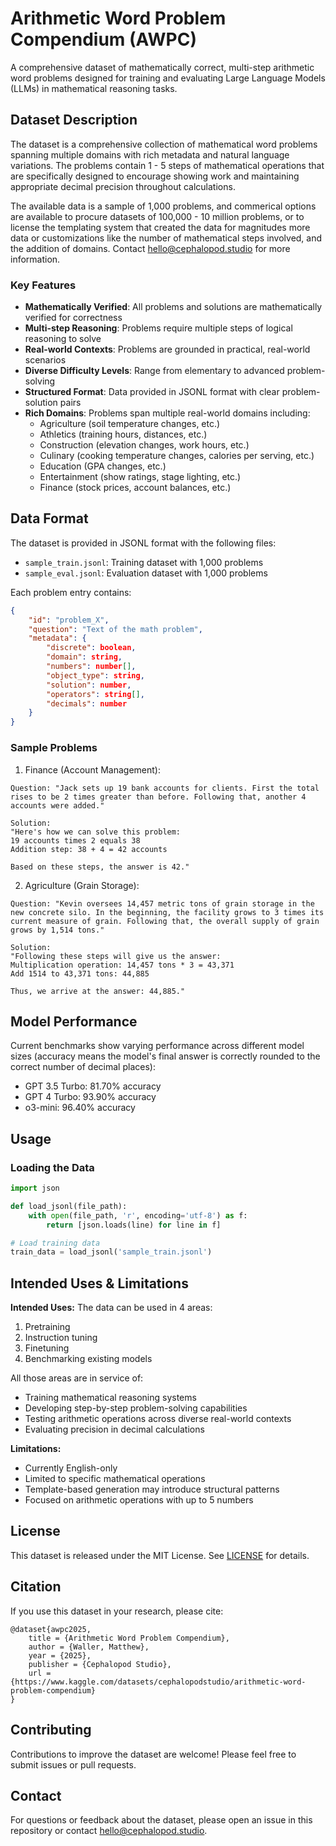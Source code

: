 # Arithmetic Word Problem Compendium (AWPC)

A comprehensive dataset of mathematically correct, multi-step arithmetic word problems designed for training and evaluating Large Language Models (LLMs) in mathematical reasoning tasks.

## Dataset Description

The dataset is a comprehensive collection of mathematical word problems spanning multiple domains with rich metadata and natural language variations. The problems contain 1 - 5 steps of mathematical operations that are specifically designed to encourage showing work and maintaining appropriate decimal precision throughout calculations. 

The available data is a sample of 1,000 problems, and commerical options are available to procure datasets of 100,000 - 10 million problems, or to license the templating system that created the data for magnitudes more data or customizations like the number of mathematical steps involved, and the addition of domains. Contact hello@cephalopod.studio for more information.

### Key Features

- **Mathematically Verified**: All problems and solutions are mathematically verified for correctness
- **Multi-step Reasoning**: Problems require multiple steps of logical reasoning to solve
- **Real-world Contexts**: Problems are grounded in practical, real-world scenarios
- **Diverse Difficulty Levels**: Range from elementary to advanced problem-solving
- **Structured Format**: Data provided in JSONL format with clear problem-solution pairs
- **Rich Domains**: Problems span multiple real-world domains including:
  - Agriculture (soil temperature changes, etc.)
  - Athletics (training hours, distances, etc.)
  - Construction (elevation changes, work hours, etc.)
  - Culinary (cooking temperature changes, calories per serving, etc.)
  - Education (GPA changes, etc.)
  - Entertainment (show ratings, stage lighting, etc.)
  - Finance (stock prices, account balances, etc.)

## Data Format

The dataset is provided in JSONL format with the following files:
- `sample_train.jsonl`: Training dataset with 1,000 problems
- `sample_eval.jsonl`: Evaluation dataset with 1,000 problems

Each problem entry contains:
```json
{
    "id": "problem_X",
    "question": "Text of the math problem",
    "metadata": {
        "discrete": boolean,
        "domain": string,
        "numbers": number[],
        "object_type": string,
        "solution": number,
        "operators": string[],
        "decimals": number
    }
}
```

### Sample Problems

1. Finance (Account Management):
```
Question: "Jack sets up 19 bank accounts for clients. First the total rises to be 2 times greater than before. Following that, another 4 accounts were added."

Solution:
"Here's how we can solve this problem:
19 accounts times 2 equals 38
Addition step: 38 + 4 = 42 accounts

Based on these steps, the answer is 42."
```

2. Agriculture (Grain Storage):
```
Question: "Kevin oversees 14,457 metric tons of grain storage in the new concrete silo. In the beginning, the facility grows to 3 times its current measure of grain. Following that, the overall supply of grain grows by 1,514 tons."

Solution:
"Following these steps will give us the answer:
Multiplication operation: 14,457 tons * 3 = 43,371
Add 1514 to 43,371 tons: 44,885

Thus, we arrive at the answer: 44,885."
```

## Model Performance

Current benchmarks show varying performance across different model sizes (accuracy means the model's final answer is correctly rounded to the correct number of decimal places):

* GPT 3.5 Turbo: 81.70% accuracy
* GPT 4 Turbo: 93.90% accuracy
* o3-mini: 96.40% accuracy

## Usage

### Loading the Data
```python
import json

def load_jsonl(file_path):
    with open(file_path, 'r', encoding='utf-8') as f:
        return [json.loads(line) for line in f]

# Load training data
train_data = load_jsonl('sample_train.jsonl')
```

## Intended Uses & Limitations

**Intended Uses:**
The data can be used in 4 areas:
1. Pretraining
2. Instruction tuning 
3. Finetuning
4. Benchmarking existing models

All those areas are in service of:
- Training mathematical reasoning systems
- Developing step-by-step problem-solving capabilities
- Testing arithmetic operations across diverse real-world contexts
- Evaluating precision in decimal calculations

**Limitations:**
- Currently English-only
- Limited to specific mathematical operations
- Template-based generation may introduce structural patterns
- Focused on arithmetic operations with up to 5 numbers

## License

This dataset is released under the MIT License. See [LICENSE](LICENSE) for details.

## Citation

If you use this dataset in your research, please cite:
```
@dataset{awpc2025,
    title = {Arithmetic Word Problem Compendium},
    author = {Waller, Matthew},
    year = {2025},
    publisher = {Cephalopod Studio},
    url = {https://www.kaggle.com/datasets/cephalopodstudio/arithmetic-word-problem-compendium}
}
```

## Contributing

Contributions to improve the dataset are welcome! Please feel free to submit issues or pull requests.

## Contact

For questions or feedback about the dataset, please open an issue in this repository or contact hello@cephalopod.studio.
